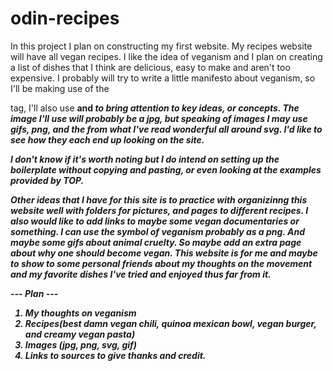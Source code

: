 # odin-recipes
In this project I plan on constructing my first website.
My recipes website will have all vegan recipes.
I like the idea of veganism and I plan on creating a list of
dishes that I think are delicious, easy to make and aren't too expensive.
I probably will try to write a little manifesto about veganism, so I'll be
making use of the <p> tag, I'll also use <strong> and <em> to bring attention to
key ideas, or concepts. The image I'll use will probably be a jpg, but speaking
of images I may use gifs, png, and the from what I've read wonderful all around svg.
I'd like to see how they each end up looking on the site.

I don't know if it's worth noting but I do intend on setting up the boilerplate without copying and pasting, or even looking at the examples provided by TOP.

Other ideas that I have for this site is to practice with organizinng this website well with folders for pictures, and pages to different recipes. I also would like to add links to maybe some vegan documentaries or something. I can use the symbol of veganism probably as a png. And maybe some gifs about animal cruelty. So maybe add an extra page about why one should become vegan. This website is for me and maybe to show to some personal friends about my thoughts on the movement and my favorite dishes I've tried and enjoyed thus far from it.

--- Plan ---
1. My thoughts on veganism
2. Recipes(best damn vegan chili, quinoa mexican bowl, vegan burger, and creamy vegan pasta)
3. Images (jpg, png, svg, gif)
4. Links to sources to give thanks and credit.
